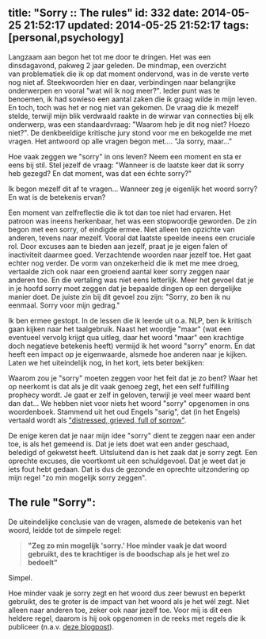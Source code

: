 title: "Sorry :: The rules"
id: 332
date: 2014-05-25 21:52:17
updated: 2014-05-25 21:52:17
tags: [personal,psychology]
---
Langzaam aan begon het tot me door te dringen. Het was een dinsdagavond, pakweg 2 jaar geleden. De mindmap, een overzicht van problematiek die ik op dat moment ondervond, was in de verste verte nog niet af. Steekwoorden hier en daar, verbindingen naar belangrijke onderwerpen en vooral "wat wil ik nog meer?". Ieder punt was te benoemen, ik had sowieso een aantal zaken die ik graag wilde in mijn leven. En toch, toch was het er nog niet van gekomen. De vraag die ik mezelf stelde, terwijl mijn blik verdwaald raakte in de wirwar van connecties bij elk onderwerp, was een standaardvraag: "Waarom heb je dit nog niet? Hoezo niet?". De denkbeeldige kritische jury stond voor me en bekogelde me met vragen. Het antwoord op alle vragen begon met.... "Ja sorry, maar..."

<!--more-->

Hoe vaak zeggen we "sorry" in ons leven? Neem een moment en sta er eens bij stil. Stel jezelf de vraag: "Wanneer is de laatste keer dat ik sorry heb gezegd? En dat moment, was dat een échte sorry?"

Ik begon mezelf dit af te vragen... Wanneer zeg je eigenlijk het woord sorry? En wat is de betekenis ervan?

Een moment van zelfreflectie die ik tot dan toe niet had ervaren. Het patroon was ineens herkenbaar, het was een stopwoordje geworden. De zin begon met een sorry, of eindigde ermee. Niet alleen ten opzichte van anderen, tevens naar mezelf. Vooral dat laatste speelde ineens een cruciale rol. Door excuses aan te bieden aan jezelf, praat je je eigen falen of inactiviteit daarmee goed. Verzachtende woorden naar jezelf toe. Het gaat echter nog verder. De vorm van onzekerheid die ik met me mee droeg, vertaalde zich ook naar een groeiend aantal keer sorry zeggen naar anderen toe. En die vertaling was niet eens letterlijk. Meer het gevoel dat je in je hoofd sorry moet zeggen dat je bepaalde dingen op een dergelijke manier doet. De juiste zin bij dit gevoel zou zijn: "Sorry, zo ben ik nu eenmaal. Sorry voor mijn gedrag."

Ik ben ermee gestopt. In de lessen die ik leerde uit o.a. NLP, ben ik kritisch gaan kijken naar het taalgebruik. Naast het woordje "maar" (wat een eventueel vervolg krijgt qua uitleg, daar het woord "maar" een krachtige doch negatieve betekenis heeft) vermijd ik het woord "sorry" enorm. En dat heeft een impact op je eigenwaarde, alsmede hoe anderen naar je kijken. Laten we het uiteindelijk nog, in het kort, iets beter bekijken:

Waarom zou je "sorry" moeten zeggen voor het feit dat je zo bent? Waar het op neerkomt is dat als je dit vaak genoeg zegt, het een self fulfilling prophecy wordt. Je gaat er zelf in geloven, terwijl je veel meer waard bent dan dat... We hebben niet voor niets het woord "sorry" opgenomen in ons woordenboek. Stammend uit het oud Engels "sarig", dat (in het Engels) vertaald wordt als ["distressed, grieved, full of sorrow"](http://www.etymonline.com/index.php?search=sorry "Etymology Dictionary :: sorry").

De enige keren dat je naar mijn idee "sorry" dient te zeggen naar een ander toe, is als het gemeend is. Dat je iets doet wat een ander geschaad, beledigd of gekwetst heeft. Uitsluitend dan is het zaak dat je sorry zegt. Een oprechte excuses, die voortkomt uit een schuldgevoel. Dat je weet dat je iets fout hebt gedaan. Dat is dus de gezonde en oprechte uitzondering op mijn regel "zo min mogelijk sorry zeggen".

## The rule "Sorry":

De uiteindelijke conclusie van de vragen, alsmede de betekenis van het woord, leidde tot de simpele regel:

> **"Zeg zo min mogelijk 'sorry.' Hoe minder vaak je dat woord gebruikt, des te krachtiger is de boodschap als je het wel zo bedoelt"**

Simpel.

Hoe minder vaak je sorry zegt en het woord dus zeer bewust en beperkt gebruikt, des te groter is de impact van het woord als je het wél zegt. Niet alleen naar anderen toe, zeker ook naar jezelf toe. Voor mij is dit een heldere regel, daarom is hij ook opgenomen in de reeks met regels die ik publiceer (n.a.v. [deze blogpost](http://jeltelagendijk.nl/2014/05/rules-het-begin/ "The rules… Het begin")).
